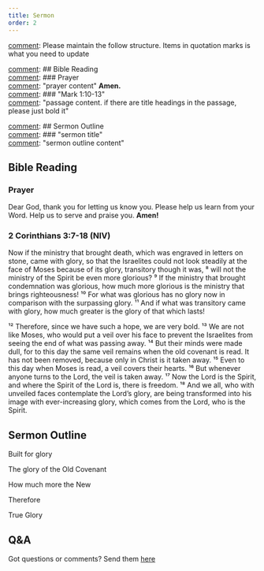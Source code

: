 ```yaml
---
title: Sermon 
order: 2
---
```


[comment]: Please maintain the follow structure. Items in quotation marks is what you need to update

[comment]: ## Bible Reading  
[comment]: ### Prayer  
[comment]: "prayer content"  **Amen.**  
[comment]:  ### "Mark 1:10-13"  
[comment]: "passage content. if there are title headings in the passage, please just bold it"  

[comment]: ## Sermon Outline  
[comment]: ### "sermon title"  
[comment]: "sermon outline content"  

[comment]: ------------------------------------------------------------------------------------
## Bible Reading
### Prayer
Dear God, thank you for letting us know you. Please help us learn from your Word. Help us to serve and praise you. **Amen!**

### 2 Corinthians 3:7-18 (NIV)

Now if the ministry that brought death, which was engraved in letters on stone, came with glory, so that the Israelites could not look steadily at the face of Moses because of its glory, transitory though it was, ⁸ will not the ministry of the Spirit be even more glorious? ⁹ If the ministry that brought condemnation was glorious, how much more glorious is the ministry that brings righteousness! ¹⁰ For what was glorious has no glory now in comparison with the surpassing glory. ¹¹ And if what was transitory came with glory, how much greater is the glory of that which lasts!

¹² Therefore, since we have such a hope, we are very bold. ¹³ We are not like Moses, who would put a veil over his face to prevent the Israelites from seeing the end of what was passing away. ¹⁴ But their minds were made dull, for to this day the same veil remains when the old covenant is read. It has not been removed, because only in Christ is it taken away. ¹⁵ Even to this day when Moses is read, a veil covers their hearts. ¹⁶ But whenever anyone turns to the Lord, the veil is taken away. ¹⁷ Now the Lord is the Spirit, and where the Spirit of the Lord is, there is freedom. ¹⁸ And we all, who with unveiled faces contemplate the Lord’s glory, are being transformed into his image with ever-increasing glory, which comes from the Lord, who is the Spirit.

## Sermon Outline

Built for glory

The glory of the Old Covenant

How much more the New

Therefore

True Glory


## Q&A
Got questions or comments? Send them [here](https://tinyurl.com/SGHACQuestionsAnswers)
